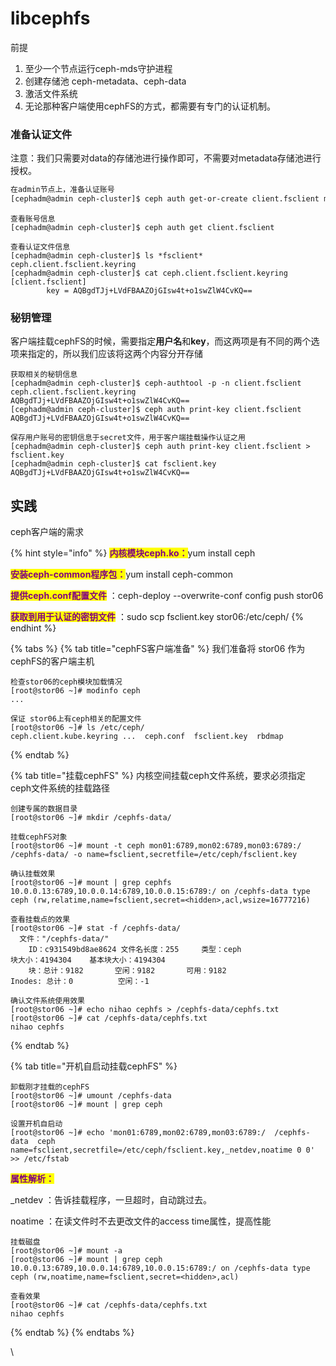 # libcephfs

前提

1. 至少一个节点运行ceph-mds守护进程&#x20;
2. 创建存储池 ceph-metadata、ceph-data&#x20;
3. 激活文件系统&#x20;
4. 无论那种客户端使用cephFS的方式，都需要有专门的认证机制。

### 准备认证文件

注意：我们只需要对data的存储池进行操作即可，不需要对metadata存储池进行授权。

```bash
在admin节点上，准备认证账号
[cephadm@admin ceph-cluster]$ ceph auth get-or-create client.fsclient mon 'allow r' mds 'allow rw' osd 'allow rwx pool=cephfs-data' -o ceph.client.fsclient.keyring
```

```
查看账号信息
[cephadm@admin ceph-cluster]$ ceph auth get client.fsclient
​
查看认证文件信息
[cephadm@admin ceph-cluster]$ ls *fsclient*
ceph.client.fsclient.keyring
[cephadm@admin ceph-cluster]$ cat ceph.client.fsclient.keyring
[client.fsclient]
        key = AQBgdTJj+LVdFBAAZOjGIsw4t+o1swZlW4CvKQ== 
```

### 秘钥管理

客户端挂载cephFS的时候，需要指定**用户名**和**key**，而这两项是有不同的两个选项来指定的，所以我们应该将这两个内容分开存储 ​

```
获取相关的秘钥信息
[cephadm@admin ceph-cluster]$ ceph-authtool -p -n client.fsclient ceph.client.fsclient.keyring
AQBgdTJj+LVdFBAAZOjGIsw4t+o1swZlW4CvKQ==
[cephadm@admin ceph-cluster]$ ceph auth print-key client.fsclient
AQBgdTJj+LVdFBAAZOjGIsw4t+o1swZlW4CvKQ==
```

```
保存用户账号的密钥信息于secret文件，用于客户端挂载操作认证之用
[cephadm@admin ceph-cluster]$ ceph auth print-key client.fsclient > fsclient.key
[cephadm@admin ceph-cluster]$ cat fsclient.key
AQBgdTJj+LVdFBAAZOjGIsw4t+o1swZlW4CvKQ==
```

## 实践

ceph客户端的需求

{% hint style="info" %}
<mark style="color:purple;">**内核模块ceph.ko：**</mark>yum install ceph

<mark style="color:purple;">**安装ceph-common程序包：**</mark>yum install ceph-common

<mark style="color:purple;">**提供ceph.conf配置文件**</mark> ：ceph-deploy --overwrite-conf config push stor06

<mark style="color:purple;">**获取到用于认证的密钥文件**</mark> ：sudo scp fsclient.key stor06:/etc/ceph/   &#x20;
{% endhint %}

{% tabs %}
{% tab title="cephFS客户端准备" %}
我们准备将 stor06 作为cephFS的客户端主机

```
检查stor06的ceph模块加载情况
[root@stor06 ~]# modinfo ceph
...
​
保证 stor06上有ceph相关的配置文件
[root@stor06 ~]# ls /etc/ceph/
ceph.client.kube.keyring ...  ceph.conf  fsclient.key  rbdmap
```
{% endtab %}

{% tab title="挂载cephFS" %}
内核空间挂载ceph文件系统，要求必须指定ceph文件系统的挂载路径

```
创建专属的数据目录
[root@stor06 ~]# mkdir /cephfs-data/
​
挂载cephFS对象
[root@stor06 ~]# mount -t ceph mon01:6789,mon02:6789,mon03:6789:/ /cephfs-data/ -o name=fsclient,secretfile=/etc/ceph/fsclient.key
    
确认挂载效果
[root@stor06 ~]# mount | grep cephfs
10.0.0.13:6789,10.0.0.14:6789,10.0.0.15:6789:/ on /cephfs-data type ceph (rw,relatime,name=fsclient,secret=<hidden>,acl,wsize=16777216)
```

```
查看挂载点的效果
[root@stor06 ~]# stat -f /cephfs-data/
  文件："/cephfs-data/"
    ID：c931549bd8ae8624 文件名长度：255     类型：ceph
块大小：4194304    基本块大小：4194304
    块：总计：9182       空闲：9182       可用：9182
Inodes: 总计：0          空闲：-1
    
确认文件系统使用效果
[root@stor06 ~]# echo nihao cephfs > /cephfs-data/cephfs.txt
[root@stor06 ~]# cat /cephfs-data/cephfs.txt
nihao cephfs
```


{% endtab %}

{% tab title="开机自启动挂载cephFS" %}
```
卸载刚才挂载的cephFS
[root@stor06 ~]# umount /cephfs-data
[root@stor06 ~]# mount | grep ceph
​
设置开机自启动
[root@stor06 ~]# echo 'mon01:6789,mon02:6789,mon03:6789:/  /cephfs-data  ceph name=fsclient,secretfile=/etc/ceph/fsclient.key,_netdev,noatime 0 0' >> /etc/fstab
```

<mark style="color:purple;">**属性解析：**</mark>

&#x20;\_netdev ：告诉挂载程序，一旦超时，自动跳过去。&#x20;

noatime ：在读文件时不去更改文件的access time属性，提高性能

```
挂载磁盘
[root@stor06 ~]# mount -a
[root@stor06 ~]# mount | grep ceph
10.0.0.13:6789,10.0.0.14:6789,10.0.0.15:6789:/ on /cephfs-data type ceph (rw,noatime,name=fsclient,secret=<hidden>,acl)
​
查看效果
[root@stor06 ~]# cat /cephfs-data/cephfs.txt
nihao cephfs
```


{% endtab %}
{% endtabs %}



\
